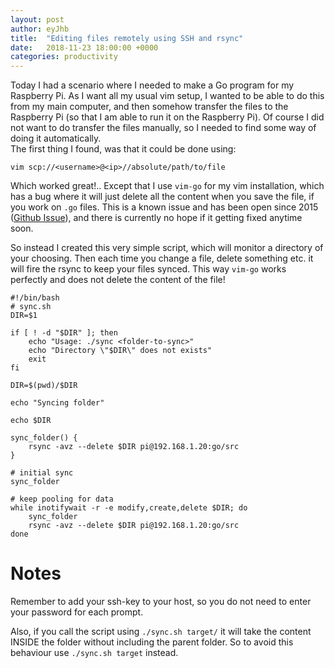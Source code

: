 ```yaml
---
layout: post
author: eyJhb
title:  "Editing files remotely using SSH and rsync"
date:   2018-11-23 18:00:00 +0000
categories: productivity
---
```

Today I had a scenario where I needed to make a Go program for my Raspberry Pi.
As I want all my usual vim setup, I wanted to be able to do this from my main computer, and then somehow transfer the files to the Raspberry Pi (so that I am able to run it on the Raspberry Pi).
Of course I did not want to do transfer the files manually, so I needed to find some way of doing it automatically.  
The first thing I found, was that it could be done using:

```
vim scp://<username>@<ip>//absolute/path/to/file
```

Which worked great!..
Except that I use `vim-go` for my vim installation, which has a bug where it will just delete all the content when you save the file, if you work on `.go` files.
This is a known issue and has been open since 2015 ([Github Issue][vim-go-issue]), and there is currently no hope if it getting fixed anytime soon.

So instead I created this very simple script, which will monitor a directory of your choosing.
Then each time you change a file, delete something etc. it will fire the rsync to keep your files synced.
This way `vim-go` works perfectly and does not delete the content of the file!

```
#!/bin/bash
# sync.sh
DIR=$1

if [ ! -d "$DIR" ]; then
    echo "Usage: ./sync <folder-to-sync>"
    echo "Directory \"$DIR\" does not exists"
    exit
fi

DIR=$(pwd)/$DIR

echo "Syncing folder"

echo $DIR

sync_folder() {
    rsync -avz --delete $DIR pi@192.168.1.20:go/src
}

# initial sync
sync_folder

# keep pooling for data
while inotifywait -r -e modify,create,delete $DIR; do
    sync_folder
    rsync -avz --delete $DIR pi@192.168.1.20:go/src
done
```

# Notes
Remember to add your ssh-key to your host, so you do not need to enter your password for each prompt.

Also, if you call the script using `./sync.sh target/` it will take the content INSIDE the folder without including the parent folder.
So to avoid this behaviour use `./sync.sh target` instead.

[vim-go-issue]: https://github.com/fatih/vim-go/issues/632
